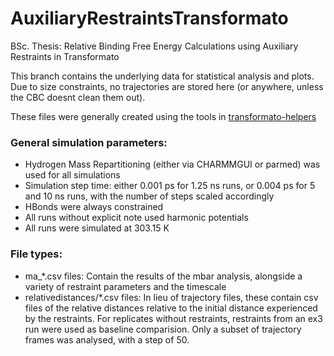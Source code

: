 # AuxiliaryRestraintsTransformato
BSc. Thesis: Relative Binding Free Energy Calculations using Auxiliary Restraints in Transformato

This branch contains the underlying data for statistical analysis and plots. Due to size constraints, no trajectories are stored here (or anywhere, unless the CBC doesnt clean them out).

These files were generally created using the tools in [transformato-helpers](https://github.com/agrass15268/transformato-helpers)

### General simulation parameters:

- Hydrogen Mass Repartitioning (either via CHARMMGUI or parmed) was used for all simulations
- Simulation step time: either 0.001 ps for 1.25 ns runs, or 0.004 ps for 5 and 10 ns runs, with the number of steps scaled accordingly
- HBonds were always constrained
- All runs without explicit note used harmonic potentials
- All runs were simulated at 303.15 K

### File types:

- ma_\*.csv files: Contain the results of the mbar analysis, alongside a variety of restraint parameters and the timescale
- relativedistances/\*.csv files: In lieu of trajectory files, these contain csv files of the relative distances relative to the initial distance experienced by the restraints.
  For replicates without restraints, restraints from an ex3 run were used as baseline comparision. Only a subset of trajectory frames was analysed, with a step of 50.
